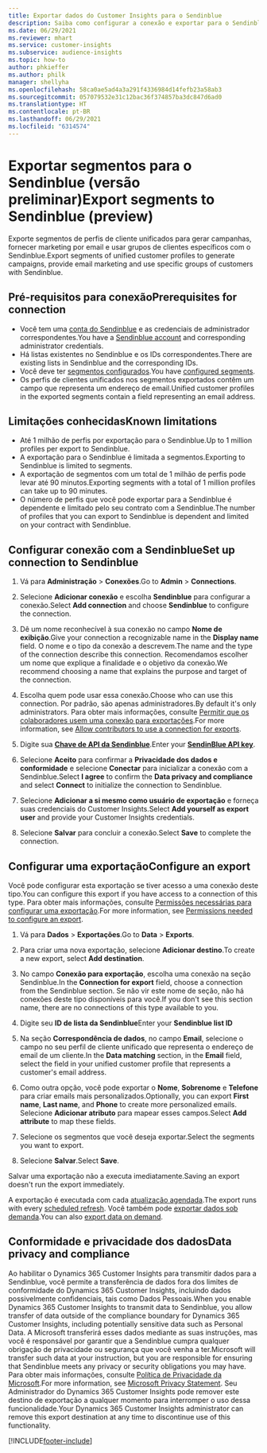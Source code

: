 ```yaml
---
title: Exportar dados do Customer Insights para o Sendinblue
description: Saiba como configurar a conexão e exportar para o Sendinblue.
ms.date: 06/29/2021
ms.reviewer: mhart
ms.service: customer-insights
ms.subservice: audience-insights
ms.topic: how-to
author: phkieffer
ms.author: philk
manager: shellyha
ms.openlocfilehash: 58ca0ae5ad4a3a291f4336984d14fefb23a58ab3
ms.sourcegitcommit: 057079532e31c12bac36f374857ba3dc847d6ad0
ms.translationtype: HT
ms.contentlocale: pt-BR
ms.lasthandoff: 06/29/2021
ms.locfileid: "6314574"
---
```

# <a name="export-segments-to-sendinblue-preview"></a><span data-ttu-id="65ad8-103">Exportar segmentos para o Sendinblue (versão preliminar)</span><span class="sxs-lookup"><span data-stu-id="65ad8-103">Export segments to Sendinblue (preview)</span></span>

<span data-ttu-id="65ad8-104">Exporte segmentos de perfis de cliente unificados para gerar campanhas, fornecer marketing por email e usar grupos de clientes específicos com o Sendinblue.</span><span class="sxs-lookup"><span data-stu-id="65ad8-104">Export segments of unified customer profiles to generate campaigns, provide email marketing and use specific groups of customers with Sendinblue.</span></span>

## <a name="prerequisites-for-connection"></a><span data-ttu-id="65ad8-105">Pré-requisitos para conexão</span><span class="sxs-lookup"><span data-stu-id="65ad8-105">Prerequisites for connection</span></span>

-   <span data-ttu-id="65ad8-106">Você tem uma [conta do Sendinblue](https://www.sendinblue.com/) e as credenciais de administrador correspondentes.</span><span class="sxs-lookup"><span data-stu-id="65ad8-106">You have a [Sendinblue account](https://www.sendinblue.com/) and corresponding administrator credentials.</span></span>
-   <span data-ttu-id="65ad8-107">Há listas existentes no Sendinblue e os IDs correspondentes.</span><span class="sxs-lookup"><span data-stu-id="65ad8-107">There are existing lists in Sendinblue and the corresponding IDs.</span></span>
-   <span data-ttu-id="65ad8-108">Você deve ter [segmentos configurados](segments.md).</span><span class="sxs-lookup"><span data-stu-id="65ad8-108">You have [configured segments](segments.md).</span></span>
-   <span data-ttu-id="65ad8-109">Os perfis de clientes unificados nos segmentos exportados contêm um campo que representa um endereço de email.</span><span class="sxs-lookup"><span data-stu-id="65ad8-109">Unified customer profiles in the exported segments contain a field representing an email address.</span></span>

## <a name="known-limitations"></a><span data-ttu-id="65ad8-110">Limitações conhecidas</span><span class="sxs-lookup"><span data-stu-id="65ad8-110">Known limitations</span></span>

- <span data-ttu-id="65ad8-111">Até 1 milhão de perfis por exportação para o Sendinblue.</span><span class="sxs-lookup"><span data-stu-id="65ad8-111">Up to 1 million profiles per export to Sendinblue.</span></span>
- <span data-ttu-id="65ad8-112">A exportação para o Sendinblue é limitada a segmentos.</span><span class="sxs-lookup"><span data-stu-id="65ad8-112">Exporting to Sendinblue is limited to segments.</span></span>
- <span data-ttu-id="65ad8-113">A exportação de segmentos com um total de 1 milhão de perfis pode levar até 90 minutos.</span><span class="sxs-lookup"><span data-stu-id="65ad8-113">Exporting segments with a total of 1 million profiles can take up to 90 minutes.</span></span> 
- <span data-ttu-id="65ad8-114">O número de perfis que você pode exportar para a Sendinblue é dependente e limitado pelo seu contrato com a Sendinblue.</span><span class="sxs-lookup"><span data-stu-id="65ad8-114">The number of profiles that you can export to Sendinblue is dependent and limited on your contract with Sendinblue.</span></span>

## <a name="set-up-connection-to-sendinblue"></a><span data-ttu-id="65ad8-115">Configurar conexão com a Sendinblue</span><span class="sxs-lookup"><span data-stu-id="65ad8-115">Set up connection to Sendinblue</span></span>

1. <span data-ttu-id="65ad8-116">Vá para **Administração** > **Conexões**.</span><span class="sxs-lookup"><span data-stu-id="65ad8-116">Go to **Admin** > **Connections**.</span></span>

1. <span data-ttu-id="65ad8-117">Selecione **Adicionar conexão** e escolha **Sendinblue** para configurar a conexão.</span><span class="sxs-lookup"><span data-stu-id="65ad8-117">Select **Add connection** and choose **Sendinblue** to configure the connection.</span></span>

1. <span data-ttu-id="65ad8-118">Dê um nome reconhecível à sua conexão no campo **Nome de exibição**.</span><span class="sxs-lookup"><span data-stu-id="65ad8-118">Give your connection a recognizable name in the **Display name** field.</span></span> <span data-ttu-id="65ad8-119">O nome e o tipo da conexão a descrevem.</span><span class="sxs-lookup"><span data-stu-id="65ad8-119">The name and the type of the connection describe this connection.</span></span> <span data-ttu-id="65ad8-120">Recomendamos escolher um nome que explique a finalidade e o objetivo da conexão.</span><span class="sxs-lookup"><span data-stu-id="65ad8-120">We recommend choosing a name that explains the purpose and target of the connection.</span></span>

1. <span data-ttu-id="65ad8-121">Escolha quem pode usar essa conexão.</span><span class="sxs-lookup"><span data-stu-id="65ad8-121">Choose who can use this connection.</span></span> <span data-ttu-id="65ad8-122">Por padrão, são apenas administradores.</span><span class="sxs-lookup"><span data-stu-id="65ad8-122">By default it's only administrators.</span></span> <span data-ttu-id="65ad8-123">Para obter mais informações, consulte [Permitir que os colaboradores usem uma conexão para exportações](connections.md#allow-contributors-to-use-a-connection-for-exports).</span><span class="sxs-lookup"><span data-stu-id="65ad8-123">For more information, see [Allow contributors to use a connection for exports](connections.md#allow-contributors-to-use-a-connection-for-exports).</span></span>

1. <span data-ttu-id="65ad8-124">Digite sua **[Chave de API da Sendinblue](https://developers.sendinblue.com/docs/getting-started#:~:text=Get%20your%20API%20key&text=You%20can%20create%20one%20from,your%20settings%20This%20API%20key)**.</span><span class="sxs-lookup"><span data-stu-id="65ad8-124">Enter your **[SendinBlue API key](https://developers.sendinblue.com/docs/getting-started#:~:text=Get%20your%20API%20key&text=You%20can%20create%20one%20from,your%20settings%20This%20API%20key)**.</span></span>

1. <span data-ttu-id="65ad8-125">Selecione **Aceito** para confirmar a **Privacidade dos dados e conformidade** e selecione **Conectar** para inicializar a conexão com a Sendinblue.</span><span class="sxs-lookup"><span data-stu-id="65ad8-125">Select **I agree** to confirm the **Data privacy and compliance** and select **Connect** to initialize the connection to Sendinblue.</span></span>

1. <span data-ttu-id="65ad8-126">Selecione **Adicionar a si mesmo como usuário de exportação** e forneça suas credenciais do Customer Insights.</span><span class="sxs-lookup"><span data-stu-id="65ad8-126">Select **Add yourself as export user** and provide your Customer Insights credentials.</span></span>

1. <span data-ttu-id="65ad8-127">Selecione **Salvar** para concluir a conexão.</span><span class="sxs-lookup"><span data-stu-id="65ad8-127">Select **Save** to complete the connection.</span></span>

## <a name="configure-an-export"></a><span data-ttu-id="65ad8-128">Configurar uma exportação</span><span class="sxs-lookup"><span data-stu-id="65ad8-128">Configure an export</span></span>

<span data-ttu-id="65ad8-129">Você pode configurar esta exportação se tiver acesso a uma conexão deste tipo.</span><span class="sxs-lookup"><span data-stu-id="65ad8-129">You can configure this export if you have access to a connection of this type.</span></span> <span data-ttu-id="65ad8-130">Para obter mais informações, consulte [Permissões necessárias para configurar uma exportação](export-destinations.md#set-up-a-new-export).</span><span class="sxs-lookup"><span data-stu-id="65ad8-130">For more information, see [Permissions needed to configure an export](export-destinations.md#set-up-a-new-export).</span></span>

1. <span data-ttu-id="65ad8-131">Vá para **Dados** > **Exportações**.</span><span class="sxs-lookup"><span data-stu-id="65ad8-131">Go to **Data** > **Exports**.</span></span>

1. <span data-ttu-id="65ad8-132">Para criar uma nova exportação, selecione **Adicionar destino**.</span><span class="sxs-lookup"><span data-stu-id="65ad8-132">To create a new export, select **Add destination**.</span></span>

1. <span data-ttu-id="65ad8-133">No campo **Conexão para exportação**, escolha uma conexão na seção Sendinblue.</span><span class="sxs-lookup"><span data-stu-id="65ad8-133">In the **Connection for export** field, choose a connection from the Sendinblue section.</span></span> <span data-ttu-id="65ad8-134">Se não vir este nome de seção, não há conexões deste tipo disponíveis para você.</span><span class="sxs-lookup"><span data-stu-id="65ad8-134">If you don't see this section name, there are no connections of this type available to you.</span></span>

1. <span data-ttu-id="65ad8-135">Digite seu **ID de lista da Sendinblue**</span><span class="sxs-lookup"><span data-stu-id="65ad8-135">Enter your **Sendinblue list ID**</span></span> 

1. <span data-ttu-id="65ad8-136">Na seção **Correspondência de dados**, no campo **Email**, selecione o campo no seu perfil de cliente unificado que representa o endereço de email de um cliente.</span><span class="sxs-lookup"><span data-stu-id="65ad8-136">In the **Data matching** section, in the **Email** field, select the field in your unified customer profile that represents a customer's email address.</span></span> 

1. <span data-ttu-id="65ad8-137">Como outra opção, você pode exportar o **Nome**, **Sobrenome** e **Telefone** para criar emails mais personalizados.</span><span class="sxs-lookup"><span data-stu-id="65ad8-137">Optionally, you can export **First name**, **Last name**, and **Phone**  to create more personalized emails.</span></span> <span data-ttu-id="65ad8-138">Selecione **Adicionar atributo** para mapear esses campos.</span><span class="sxs-lookup"><span data-stu-id="65ad8-138">Select **Add attribute** to map these fields.</span></span>

1. <span data-ttu-id="65ad8-139">Selecione os segmentos que você deseja exportar.</span><span class="sxs-lookup"><span data-stu-id="65ad8-139">Select the segments you want to export.</span></span> 

1. <span data-ttu-id="65ad8-140">Selecione **Salvar**.</span><span class="sxs-lookup"><span data-stu-id="65ad8-140">Select **Save**.</span></span>

<span data-ttu-id="65ad8-141">Salvar uma exportação não a executa imediatamente.</span><span class="sxs-lookup"><span data-stu-id="65ad8-141">Saving an export doesn't run the export immediately.</span></span>

<span data-ttu-id="65ad8-142">A exportação é executada com cada [atualização agendada](system.md#schedule-tab).</span><span class="sxs-lookup"><span data-stu-id="65ad8-142">The export runs with every [scheduled refresh](system.md#schedule-tab).</span></span> <span data-ttu-id="65ad8-143">Você também pode [exportar dados sob demanda](export-destinations.md#run-exports-on-demand).</span><span class="sxs-lookup"><span data-stu-id="65ad8-143">You can also [export data on demand](export-destinations.md#run-exports-on-demand).</span></span> 


## <a name="data-privacy-and-compliance"></a><span data-ttu-id="65ad8-144">Conformidade e privacidade dos dados</span><span class="sxs-lookup"><span data-stu-id="65ad8-144">Data privacy and compliance</span></span>

<span data-ttu-id="65ad8-145">Ao habilitar o Dynamics 365 Customer Insights para transmitir dados para a Sendinblue, você permite a transferência de dados fora dos limites de conformidade do Dynamics 365 Customer Insights, incluindo dados possivelmente confidenciais, tais como Dados Pessoais.</span><span class="sxs-lookup"><span data-stu-id="65ad8-145">When you enable Dynamics 365 Customer Insights to transmit data to Sendinblue, you allow transfer of data outside of the compliance boundary for Dynamics 365 Customer Insights, including potentially sensitive data such as Personal Data.</span></span> <span data-ttu-id="65ad8-146">A Microsoft transferirá esses dados mediante as suas instruções, mas você é responsável por garantir que a Sendinblue cumpra qualquer obrigação de privacidade ou segurança que você venha a ter.</span><span class="sxs-lookup"><span data-stu-id="65ad8-146">Microsoft will transfer such data at your instruction, but you are responsible for ensuring that Sendinblue meets any privacy or security obligations you may have.</span></span> <span data-ttu-id="65ad8-147">Para obter mais informações, consulte [Política de Privacidade da Microsoft](https://go.microsoft.com/fwlink/?linkid=396732).</span><span class="sxs-lookup"><span data-stu-id="65ad8-147">For more information, see [Microsoft Privacy Statement](https://go.microsoft.com/fwlink/?linkid=396732).</span></span>
<span data-ttu-id="65ad8-148">Seu Administrador do Dynamics 365 Customer Insights pode remover este destino de exportação a qualquer momento para interromper o uso dessa funcionalidade.</span><span class="sxs-lookup"><span data-stu-id="65ad8-148">Your Dynamics 365 Customer Insights administrator can remove this export destination at any time to discontinue use of this functionality.</span></span>


[!INCLUDE[footer-include](../includes/footer-banner.md)]
